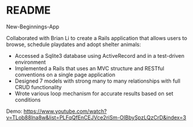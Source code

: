 # README
New-Beginnings-App

Collaborated with Brian Li to create a Rails application that allows users to browse, schedule playdates and adopt shelter animals:

* Accessed a Sqlite3 database using ActiveRecord and in a test-driven environment 
* Implemented a Rails that uses an MVC structure and RESTful conventions on a single page application
* Designed 7 models with strong many to many relationships with full CRUD functionality 
* Wrote various loop mechanism for accurate results based on set conditions

Demo: https://www.youtube.com/watch?v=TLob88lna8w&list=PLFqQfEnCEJVce2riSm-OIBbySpzLQzCrD&index=3 

